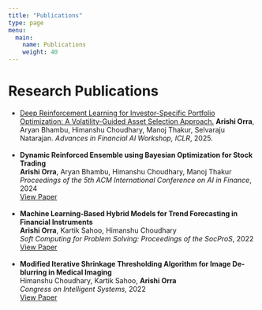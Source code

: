 ```yaml
---
title: "Publications"
type: page
menu:
  main:
    name: Publications
    weight: 40
---
```


<h1>Research Publications</h1>

<ul>
  <li>
    <a href="https://arxiv.org/abs/2505.03760" target="_blank"> Deep Reinforcement Learning for Investor-Specific Portfolio Optimization: A Volatility-Guided Asset Selection Approach.</a>
    <strong>Arishi Orra</strong>, Aryan Bhambu, Himanshu Choudhary, Manoj Thakur, Selvaraju Natarajan. <em>Advances in Financial AI Workshop, ICLR</em>, 2025.
  </li>
  <br>

  <li>
    <strong>Dynamic Reinforced Ensemble using Bayesian Optimization for Stock Trading</strong><br>
    <strong>Arishi Orra</strong>, Aryan Bhambu, Himanshu Choudhary, Manoj Thakur<br>
    <em>Proceedings of the 5th ACM International Conference on AI in Finance</em>, 2024<br>
    <a href="https://dl.acm.org/doi/abs/10.1145/3677052.3698595" target="_blank">View Paper</a>
  </li>
  <br>

  <li>
    <strong>Machine Learning-Based Hybrid Models for Trend Forecasting in Financial Instruments</strong><br>
    <strong>Arishi Orra</strong>, Kartik Sahoo, Himanshu Choudhary <br>
    <em>Soft Computing for Problem Solving: Proceedings of the SocProS</em>, 2022<br>
    <a href="https://link.springer.com/chapter/10.1007/978-981-19-6525-8_26" target="_blank">View Paper</a>
  </li>
  <br>

  <li>
    <strong>Modified Iterative Shrinkage Thresholding Algorithm for Image De-blurring in Medical Imaging</strong><br>
    Himanshu Choudhary, Kartik Sahoo, <strong>Arishi Orra</strong> <br>
    <em>Congress on Intelligent Systems</em>, 2022<br>
    <a href="https://link.springer.com/chapter/10.1007/978-981-19-9225-4_35" target="_blank">View Paper</a>
  </li>
  
</ul>
